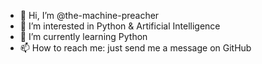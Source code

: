 - 👋 Hi, I’m @the-machine-preacher
- 👀 I’m interested in Python & Artificial Intelligence
- 🌱 I’m currently learning Python
- 📫 How to reach me: just send me a message on GitHub

<!---
the-machine-preacher/the-machine-preacher is a ✨ special ✨ repository because its `README.md` (this file) appears on your GitHub profile.
You can click the Preview link to take a look at your changes.
--->
